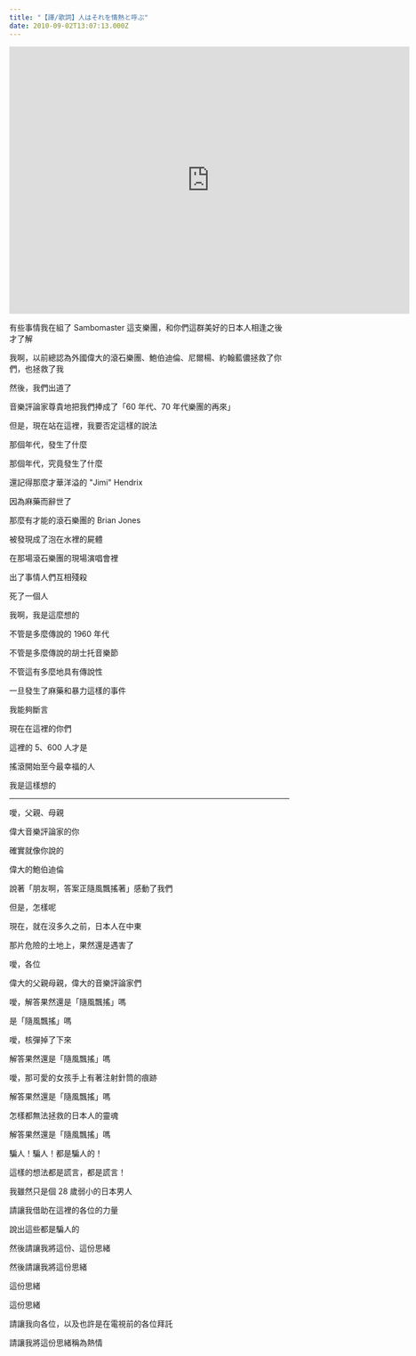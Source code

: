 ```yaml
---
title: "【譯/歌詞】人はそれを情熱と呼ぶ"
date: 2010-09-02T13:07:13.000Z
---
```


<iframe width="720" height="480" src="https://www.youtube.com/embed/C34pr9PnLAI" frameborder="0" allow="accelerometer; autoplay; clipboard-write; encrypted-media; gyroscope; picture-in-picture" allowfullscreen></iframe>

有些事情我在組了 Sambomaster 這支樂團，和你們這群美好的日本人相逢之後才了解

我啊，以前總認為外國偉大的滾石樂團、鮑伯迪倫、尼爾楊、約翰藍儂拯救了你們，也拯救了我

然後，我們出道了

音樂評論家尊貴地把我們捧成了「60 年代、70 年代樂團的再來」

但是，現在站在這裡，我要否定這樣的說法

那個年代，發生了什麼

那個年代，究竟發生了什麼

還記得那麼才華洋溢的 "Jimi" Hendrix

因為麻藥而辭世了

那麼有才能的滾石樂團的 Brian Jones

被發現成了泡在水裡的屍體

在那場滾石樂團的現場演唱會裡

出了事情人們互相殘殺

死了一個人

我啊，我是這麼想的

不管是多麼傳說的 1960 年代

不管是多麼傳說的胡士托音樂節

不管這有多麼地具有傳說性

一旦發生了麻藥和暴力這樣的事件

我能夠斷言

現在在這裡的你們

這裡的 5、600 人才是

搖滾開始至今最幸福的人

我是這樣想的

---

噯，父親、母親

偉大音樂評論家的你

確實就像你說的

偉大的鮑伯迪倫

說著「朋友啊，答案正隨風飄搖著」感動了我們

但是，怎樣呢

現在，就在沒多久之前，日本人在中東

那片危險的土地上，果然還是遇害了

噯，各位

偉大的父親母親，偉大的音樂評論家們

噯，解答果然還是「隨風飄搖」嗎

是「隨風飄搖」嗎

噯，核彈掉了下來

解答果然還是「隨風飄搖」嗎

噯，那可愛的女孩手上有著注射針筒的痕跡

解答果然還是「隨風飄搖」嗎

怎樣都無法拯救的日本人的靈魂

解答果然還是「隨風飄搖」嗎

騙人！騙人！都是騙人的！

這樣的想法都是謊言，都是謊言！

我雖然只是個 28 歲弱小的日本男人

請讓我借助在這裡的各位的力量

說出這些都是騙人的

然後請讓我將這份、這份思緒

然後請讓我將這份思緒

這份思緒

這份思緒

請讓我向各位，以及也許是在電視前的各位拜託

請讓我將這份思緒稱為熱情
